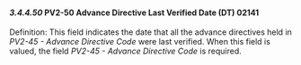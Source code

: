 #### *3.4.4.50* PV2-50 Advance Directive Last Verified Date (DT) 02141

Definition: This field indicates the date that all the advance directives held in _PV2-45 - Advance Directive Code_ were last verified. When this field is valued, the field _PV2-45 - Advance Directive Code_ is required.
